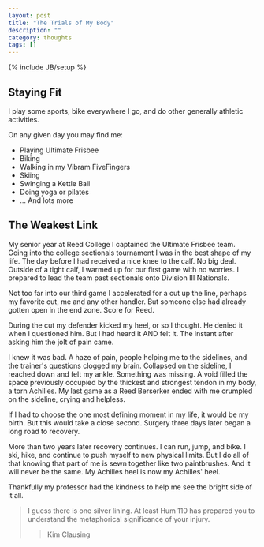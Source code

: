 ```yaml
---
layout: post
title: "The Trials of My Body"
description: ""
category: thoughts
tags: []
---
```

{% include JB/setup %}

## Staying Fit

I play some sports, bike everywhere I go, and do other generally athletic activities.

On any given day you may find me:

* Playing Ultimate Frisbee
* Biking
* Walking in my Vibram FiveFingers
* Skiing
* Swinging a Kettle Ball
* Doing yoga or pilates
* ... And lots more

## The Weakest Link

My senior year at Reed College I captained the Ultimate Frisbee team. Going into the college sectionals tournament I was in the best shape of my life. The day before I had received a nice knee to the calf. No big deal. Outside of a tight calf, I warmed up for our first game with no worries. I prepared to lead the team past sectionals onto Division III Nationals.

Not too far into our third game I accelerated for a cut up the line, perhaps my favorite cut, me and any other handler. But someone else had already gotten open in the end zone. Score for Reed.

During the cut my defender kicked my heel, or so I thought. He denied it when I questioned him. But I had heard it AND felt it. The instant after asking him the jolt of pain came.

I knew it was bad. A haze of pain, people helping me to the sidelines, and the trainer's questions clogged my brain. Collapsed on the sideline, I reached down and felt my ankle. Something was missing. A void filled the space previously occupied by the thickest and strongest tendon in my body, a torn Achilles. My last game as a Reed Berserker ended with me crumpled on the sideline, crying and helpless.

If I had to choose the one most defining moment in my life, it would be my birth. But this would take a close second. Surgery three days later began a long road to recovery.

More than two years later recovery continues. I can run, jump, and bike. I ski, hike, and continue to push myself to new physical limits. But I do all of that knowing that part of me is sewn together like two paintbrushes. And it will never be the same. My Achilles heel is now my Achilles' heel.

Thankfully my professor had the kindness to help me see the bright side of it all.

>	I guess there is one silver lining. At least Hum 110 has prepared you to understand the metaphorical significance of your injury.
>> Kim Clausing